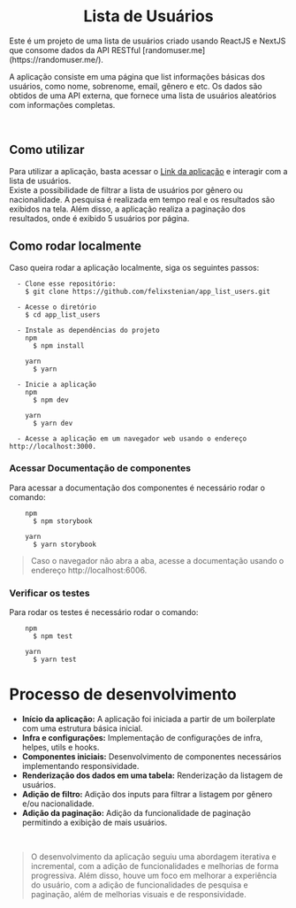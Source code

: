 <h1 align="center">Lista de Usuários</h1>
Este é um projeto de uma lista de usuários criado usando ReactJS e NextJS que consome dados da API RESTful [randomuser.me](https://randomuser.me/).

A aplicação consiste em uma página que list informações básicas dos usuários, como nome, sobrenome, email, gênero e etc. Os dados são obtidos de uma API externa, que fornece uma lista de usuários aleatórios com informações completas.

<br>

## Como utilizar
Para utilizar a aplicação, basta acessar o [Link da aplicação](https://app-list-users-hronglb9a-felixstenian.vercel.app/) e interagir com a lista de usuários.
<br>
Existe a possibilidade de filtrar a lista de usuários por gênero ou nacionalidade. A pesquisa é realizada em tempo real e os resultados são exibidos na tela. Além disso, a aplicação realiza a paginação dos resultados, onde é exibido 5 usuários por página.

## Como rodar localmente
Caso queira rodar a aplicação localmente, siga os seguintes passos:

```
  - Clone esse repositório:
    $ git clone https://github.com/felixstenian/app_list_users.git

  - Acesse o diretório
    $ cd app_list_users

  - Instale as dependências do projeto
    npm
      $ npm install

    yarn
      $ yarn

  - Inicie a aplicação
    npm
      $ npm dev

    yarn
      $ yarn dev

  - Acesse a aplicação em um navegador web usando o endereço http://localhost:3000.

```

### Acessar Documentação de componentes
Para acessar a documentação dos componentes é necessário rodar o comando:
```
    npm
      $ npm storybook

    yarn
      $ yarn storybook
```
> Caso o navegador não abra a aba, acesse a documentação usando o endereço http://localhost:6006.

### Verificar os testes
Para rodar os testes é necessário rodar o comando:
```
    npm
      $ npm test

    yarn
      $ yarn test
```

<h1>Processo de desenvolvimento</h1>

- <strong>Início da aplicação:</strong> A aplicação foi iniciada a partir de um boilerplate com uma estrutura básica inicial. <br>
- <strong>Infra e configurações:</strong> Implementação de configurações de infra, helpes, utils e hooks. <br>
- <strong>Componentes iniciais:</strong> Desenvolvimento de componentes necessários implementando responsividade. <br>
- <strong>Renderização dos dados em uma tabela:</strong> Renderização da listagem de usuários. <br>
- <strong>Adição de filtro:</strong> Adição dos inputs para filtrar a listagem por gênero e/ou nacionalidade. <br>
- <strong>Adição da paginação:</strong> Adição da funcionalidade de paginação permitindo a exibição de mais usuários. <br>
<br>

>O desenvolvimento da aplicação seguiu uma abordagem iterativa e incremental, com a adição de funcionalidades e melhorias de forma progressiva. Além disso, houve um foco em melhorar a experiência do usuário, com a adição de funcionalidades de pesquisa e paginação, além de melhorias visuais e de responsividade.

